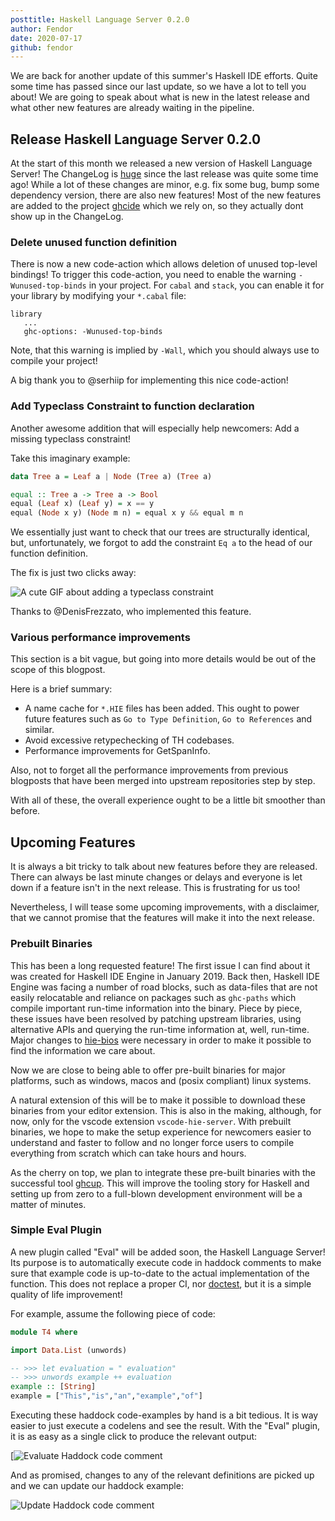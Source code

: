 ```yaml
---
posttitle: Haskell Language Server 0.2.0
author: Fendor
date: 2020-07-17
github: fendor
---
```


We are back for another update of this summer's Haskell IDE efforts.
Quite some time has passed since our last update, so we have a lot to tell you about!
We are going to speak about what is new in the latest release and what other new features are already waiting  in the pipeline.

## Release Haskell Language Server 0.2.0

At the start of this month we released a new version of Haskell Language Server!
The ChangeLog is [huge](https://github.com/haskell/haskell-language-server/blob/master/ChangeLog.md#02) since the last release was quite some time ago!
While a lot of these changes are minor, e.g. fix some bug, bump some dependency version, there are also new features!
Most of the new features are added to the project [ghcide](https://github.com/digital-asset/ghcide) which we rely on, so they actually dont show up in the ChangeLog.

### Delete unused function definition

There is now a new code-action which allows deletion of unused top-level bindings! To trigger this code-action, you need to enable the warning `-Wunused-top-binds` in your project. For `cabal` and `stack`, you can enable it for your library by modifying your `*.cabal` file:

```
library
   ...
   ghc-options: -Wunused-top-binds
```

Note, that this warning is implied by `-Wall`, which you should always use to compile your project!

A big thank you to \@serhiip for implementing this nice code-action!

### Add Typeclass Constraint to function declaration

Another awesome addition that will especially help newcomers: Add a missing typeclass constraint!

Take this imaginary example:

```haskell
data Tree a = Leaf a | Node (Tree a) (Tree a)

equal :: Tree a -> Tree a -> Bool
equal (Leaf x) (Leaf y) = x == y
equal (Node x y) (Node m n) = equal x y && equal m n
```

We essentially just want to check that our trees are structurally identical, but, unfortunately, we forgot to add the constraint `Eq a` to the head of our function definition.

The fix is just two clicks away:

![A cute GIF about adding a typeclass constraint](https://i.imgur.com/TfOqBgI.gif)

Thanks to \@DenisFrezzato, who implemented this feature.

### Various performance improvements

This section is a bit vague, but going into more details would be out of the scope of this blogpost.

Here is a brief summary:

* A name cache for `*.HIE` files has been added. This ought to power future features such as `Go to Type Definition`, `Go to References` and similar.
* Avoid excessive retypechecking of TH codebases.
* Performance improvements for GetSpanInfo.

Also, not to forget all the performance improvements from previous blogposts that have been merged into upstream repositories step by step.

With all of these, the overall experience ought to be a little bit smoother than before.

## Upcoming Features

It is always a bit tricky to talk about new features before they are released. There can always be last minute changes or delays and everyone is let down if a feature isn't in the next release. This is frustrating for us too!

Nevertheless, I will tease some upcoming improvements, with a disclaimer, that we cannot promise that the features will make it into the next release.

### Prebuilt Binaries

This has been a long requested feature! The first issue I can find about it was created for Haskell IDE Engine in January 2019. Back then, Haskell IDE Engine was facing a number of road blocks, such as data-files that are not easily relocatable and reliance on packages such as `ghc-paths` which compile important run-time information into the binary. Piece by piece, these issues have been resolved by patching upstream libraries, using alternative APIs and querying the run-time information at, well, run-time. Major changes to [hie-bios](https://github.com/mpickering/hie-bios/) were necessary in order to make it possible to find the information we care about.

Now we are close to being able to offer pre-built binaries for major platforms, such as windows, macos and (posix compliant) linux systems.

A natural extension of this will be to make it possible to download these binaries from your editor extension. This is also in the making, although, for now, only for the vscode extension `vscode-hie-server`.
With prebuilt binaries, we hope to make the setup experience for newcomers easier to understand and faster to follow and no longer force users to compile everything from scratch which can take hours and hours.

As the cherry on top, we plan to integrate these pre-built binaries with the successful tool [ghcup](https://www.haskell.org/ghcup/). This will improve the tooling story for Haskell and setting up from zero to a full-blown development environment will be a matter of minutes.

### Simple Eval Plugin

A new plugin called "Eval" will be added soon, the Haskell Language Server! Its purpose is to automatically execute code in haddock comments to make sure that example code is up-to-date to the actual implementation of the function. This does not replace a proper CI, nor [doctest](https://github.com/sol/doctest#readme), but it is a simple quality of life improvement!

For example, assume the following piece of code:

```haskell
module T4 where

import Data.List (unwords)

-- >>> let evaluation = " evaluation"
-- >>> unwords example ++ evaluation
example :: [String]
example = ["This","is","an","example","of"]
```

Executing these haddock code-examples by hand is a bit tedious. It is way easier to just execute a codelens and see the result.
With the "Eval" plugin, it is as easy as a single click to produce the relevant output:

[![Evaluate Haddock code comment](https://i.imgur.com/raaTFKr.gif)

And as promised, changes to any of the relevant definitions are picked up and we can update our haddock example:

![Update Haddock code comment](https://i.imgur.com/G6WbAQd.gif)

